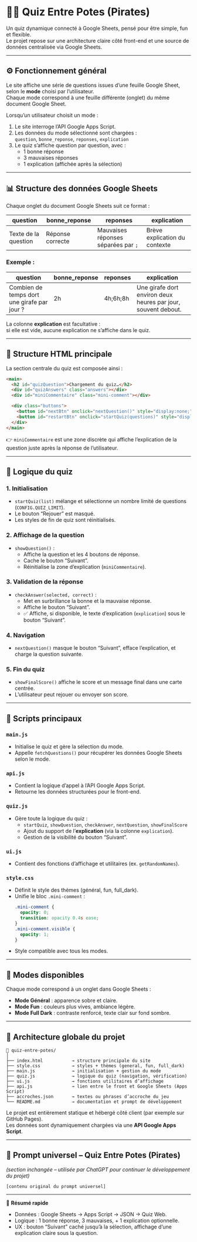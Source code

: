 # 🏴‍☠️ Quiz Entre Potes (Pirates)

Un quiz dynamique connecté à Google Sheets, pensé pour être simple, fun et flexible.  
Le projet repose sur une architecture claire côté front-end et une source de données centralisée via Google Sheets.

---

## ⚙️ Fonctionnement général

Le site affiche une série de questions issues d’une feuille Google Sheet, selon le **mode** choisi par l’utilisateur.  
Chaque mode correspond à une feuille différente (onglet) du même document Google Sheet.

Lorsqu’un utilisateur choisit un mode :
1. Le site interroge l’API Google Apps Script.
2. Les données du mode sélectionné sont chargées :  
   `question`, `bonne_reponse`, `reponses`, `explication`
3. Le quiz s’affiche question par question, avec :
   - 1 bonne réponse
   - 3 mauvaises réponses
   - 1 explication (affichée après la sélection)

---

## 📊 Structure des données Google Sheets

Chaque onglet du document Google Sheets suit ce format :

| question | bonne_reponse | reponses | explication |
|-----------|----------------|-----------|--------------|
| Texte de la question | Réponse correcte | Mauvaises réponses séparées par `;` | Brève explication du contexte |

### Exemple :
| question | bonne_reponse | reponses | explication |
|-----------|----------------|-----------|--------------|
| Combien de temps dort une girafe par jour ? | 2h | 4h;6h;8h | Une girafe dort environ deux heures par jour, souvent debout. |

La colonne **explication** est facultative :  
si elle est vide, aucune explication ne s’affiche dans le quiz.

---

## 🧱 Structure HTML principale

La section centrale du quiz est composée ainsi :

```html
<main>
  <h2 id="quizQuestion">Chargement du quiz…</h2>
  <div id="quizAnswers" class="answers"></div>
  <div id="miniCommentaire" class="mini-comment"></div>

  <div class="buttons">
    <button id="nextBtn" onclick="nextQuestion()" style="display:none;">Suivant</button>
    <button id="restartBtn" onclick="startQuiz(questions)" style="display:none;">Rejouer</button>
  </div>
</main>
```

👉 `miniCommentaire` est une zone discrète qui affiche l’explication de la question juste après la réponse de l’utilisateur.

---

## 🔁 Logique du quiz

### 1. Initialisation
- `startQuiz(list)` mélange et sélectionne un nombre limité de questions (`CONFIG.QUIZ_LIMIT`).
- Le bouton “Rejouer” est masqué.
- Les styles de fin de quiz sont réinitialisés.

### 2. Affichage de la question
- `showQuestion()` :
  - Affiche la question et les 4 boutons de réponse.
  - Cache le bouton “Suivant”.
  - Réinitialise la zone d’explication (`miniCommentaire`).

### 3. Validation de la réponse
- `checkAnswer(selected, correct)` :
  - Met en surbrillance la bonne et la mauvaise réponse.
  - Affiche le bouton “Suivant”.
  - ✅ Affiche, si disponible, le texte d’explication (`explication`) sous le bouton “Suivant”.

### 4. Navigation
- `nextQuestion()` masque le bouton “Suivant”, efface l’explication, et charge la question suivante.

### 5. Fin du quiz
- `showFinalScore()` affiche le score et un message final dans une carte centrée.
- L’utilisateur peut rejouer ou envoyer son score.

---

## 🧠 Scripts principaux

### `main.js`
- Initialise le quiz et gère la sélection du mode.
- Appelle `fetchQuestions()` pour récupérer les données Google Sheets selon le mode.

### `api.js`
- Contient la logique d’appel à l’API Google Apps Script.
- Retourne les données structurées pour le front-end.

### `quiz.js`
- Gère toute la logique du quiz :
  - `startQuiz`, `showQuestion`, `checkAnswer`, `nextQuestion`, `showFinalScore`
  - Ajout du support de l’**explication** (via la colonne `explication`).
  - Gestion de la visibilité du bouton “Suivant”.

### `ui.js`
- Contient des fonctions d’affichage et utilitaires (ex. `getRandomNames`).

### `style.css`
- Définit le style des thèmes (général, fun, full_dark).
- Unifie le bloc `.mini-comment` :
  ```css
  .mini-comment {
    opacity: 0;
    transition: opacity 0.4s ease;
  }
  .mini-comment.visible {
    opacity: 1;
  }
  ```
- Style compatible avec tous les modes.

---

## 🌈 Modes disponibles

Chaque mode correspond à un onglet dans Google Sheets :
- **Mode Général** : apparence sobre et claire.
- **Mode Fun** : couleurs plus vives, ambiance légère.
- **Mode Full Dark** : contraste renforcé, texte clair sur fond sombre.

---

## 🔧 Architecture globale du projet

```
📁 quiz-entre-potes/
│
├── index.html           → structure principale du site
├── style.css            → styles + thèmes (general, fun, full_dark)
├── main.js              → initialisation + gestion du mode
├── quiz.js              → logique du quiz (navigation, vérification)
├── ui.js                → fonctions utilitaires d’affichage
├── api.js               → lien entre le front et Google Sheets (Apps Script)
├── accroches.json       → textes ou phrases d’accroche du jeu
└── README.md            → documentation et prompt de développement
```

Le projet est entièrement statique et hébergé côté client (par exemple sur GitHub Pages).  
Les données sont dynamiquement chargées via une **API Google Apps Script**.

---

## 🧩 Prompt universel – Quiz Entre Potes (Pirates)

*(section inchangée – utilisée par ChatGPT pour continuer le développement du projet)*

```
[contenu original du prompt universel]
```

---

📘 **Résumé rapide**
- Données : Google Sheets → Apps Script → JSON → Quiz Web.
- Logique : 1 bonne réponse, 3 mauvaises, + 1 explication optionnelle.
- UX : bouton “Suivant” caché jusqu’à la sélection, affichage d’une explication claire sous la question.

